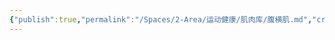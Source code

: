 ```yaml
---
{"publish":true,"permalink":"/Spaces/2-Area/运动健康/肌肉库/腹横肌.md","created":"2025-07-07T18:08:59.772+08:00","modified":"2025-07-09T00:23:33.076+08:00","cssclasses":""}
---
```


